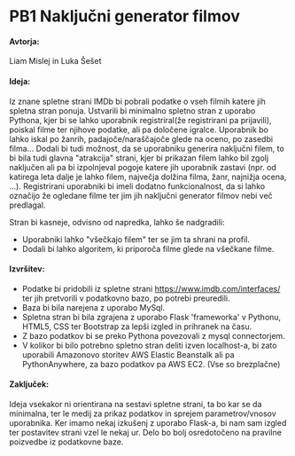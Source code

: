 # PB1 Naključni generator filmov

#### Avtorja: 
Liam Mislej in Luka Šešet

#### Ideja: 

Iz znane spletne strani IMDb bi pobrali podatke o vseh filmih katere jih spletna stran ponuja. Ustvarili bi minimalno spletno stran z uporabo Pythona,
kjer bi se lahko uporabnik registriral(že registrirani pa prijavili), poiskal filme ter njihove podatke, ali pa določene igralce. Uporabnik bo lahko iskal po žanrih, 
padajoče/naraščajoče glede na oceno, po zasedbi filma... Dodali bi tudi možnost, da se uporabniku generira naključni filem, to bi bila tudi glavna "atrakcija" strani, kjer bi prikazan filem lahko bil zgolj naključen ali pa bi izpolnjeval pogoje katere jih uporabnik zastavi (npr. od katirega leta dalje je lahko filem, največja dolžina filma, žanr, najnižja ocena, ...). Registrirani uporabniki bi imeli dodatno funkcionalnost, da si lahko označijo že ogledane filme ter jim jih naključni generator filmov nebi več predlagal. 

Stran bi kasneje, odvisno od napredka, lahko še nadgradili:
- Uporabniki lahko "všečkajo filem" ter se jim ta shrani na profil.
- Dodali bi lahko algoritem, ki priporoča filme glede na všečkane filme. 


#### Izvršitev:

- Podatke bi pridobili iz spletne strani https://www.imdb.com/interfaces/ ter jih pretvorili v podatkovno bazo, po potrebi preuredili.
- Baza bi bila narejena z uporabo MySql.
- Spletna stran bi bila zgrajena z uporabo Flask 'frameworka' v Pythonu, HTML5, CSS ter Bootstrap za lepši izgled in prihranek na času.
- Z bazo podatkov bi se preko Pythona povezovali z mysql connectorjem.
- V kolikor bi bilo potrebno spletno stran deliti izven localhost-a, bi zato uporabili Amazonovo storitev AWS Elastic Beanstalk ali pa PythonAnywhere, za bazo podatkov pa AWS EC2. (Vse so brezplačne)


#### Zaključek:

Ideja vsekakor ni orientirana na sestavi spletne strani, ta bo kar se da minimalna, ter le medij za prikaz podatkov in sprejem parametrov/vnosov uporabnika. 
Ker imamo nekaj izkušenj z uporabo Flask-a, bi nam sam izgled ter postavitev strani vzel le nekaj ur. Delo bo bolj osredotočeno na pravilne poizvedbe iz podatkovne baze.



